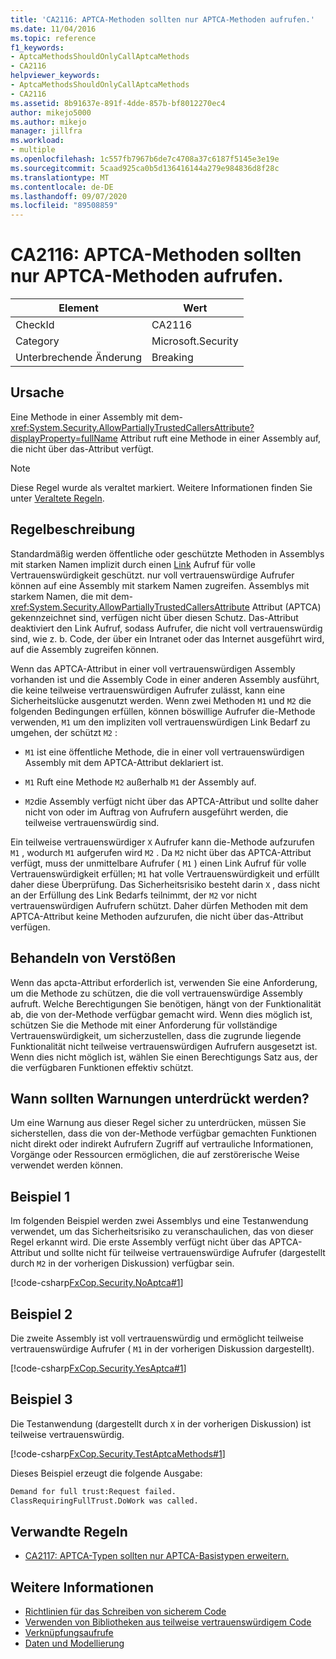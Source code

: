 ```yaml
---
title: 'CA2116: APTCA-Methoden sollten nur APTCA-Methoden aufrufen.'
ms.date: 11/04/2016
ms.topic: reference
f1_keywords:
- AptcaMethodsShouldOnlyCallAptcaMethods
- CA2116
helpviewer_keywords:
- AptcaMethodsShouldOnlyCallAptcaMethods
- CA2116
ms.assetid: 8b91637e-891f-4dde-857b-bf8012270ec4
author: mikejo5000
ms.author: mikejo
manager: jillfra
ms.workload:
- multiple
ms.openlocfilehash: 1c557fb7967b6de7c4708a37c6187f5145e3e19e
ms.sourcegitcommit: 5caad925ca0b5d136416144a279e984836d8f28c
ms.translationtype: MT
ms.contentlocale: de-DE
ms.lasthandoff: 09/07/2020
ms.locfileid: "89508859"
---
```

# <a name="ca2116-aptca-methods-should-only-call-aptca-methods"></a>CA2116: APTCA-Methoden sollten nur APTCA-Methoden aufrufen.

|Element|Wert|
|-|-|
|CheckId|CA2116|
|Category|Microsoft.Security|
|Unterbrechende Änderung|Breaking|

## <a name="cause"></a>Ursache
Eine Methode in einer Assembly mit dem- <xref:System.Security.AllowPartiallyTrustedCallersAttribute?displayProperty=fullName> Attribut ruft eine Methode in einer Assembly auf, die nicht über das-Attribut verfügt.

> [!NOTE]
> Diese Regel wurde als veraltet markiert. Weitere Informationen finden Sie unter [Veraltete Regeln](fxcop-unported-deprecated-rules.md).

## <a name="rule-description"></a>Regelbeschreibung

Standardmäßig werden öffentliche oder geschützte Methoden in Assemblys mit starken Namen implizit durch einen [Link](/dotnet/framework/misc/link-demands) Aufruf für volle Vertrauenswürdigkeit geschützt. nur voll vertrauenswürdige Aufrufer können auf eine Assembly mit starkem Namen zugreifen. Assemblys mit starkem Namen, die mit dem- <xref:System.Security.AllowPartiallyTrustedCallersAttribute> Attribut (APTCA) gekennzeichnet sind, verfügen nicht über diesen Schutz. Das-Attribut deaktiviert den Link Aufruf, sodass Aufrufer, die nicht voll vertrauenswürdig sind, wie z. b. Code, der über ein Intranet oder das Internet ausgeführt wird, auf die Assembly zugreifen können.

Wenn das APTCA-Attribut in einer voll vertrauenswürdigen Assembly vorhanden ist und die Assembly Code in einer anderen Assembly ausführt, die keine teilweise vertrauenswürdigen Aufrufer zulässt, kann eine Sicherheitslücke ausgenutzt werden. Wenn zwei Methoden `M1` und `M2` die folgenden Bedingungen erfüllen, können böswillige Aufrufer die-Methode verwenden, `M1` um den impliziten voll vertrauenswürdigen Link Bedarf zu umgehen, der schützt `M2` :

- `M1` ist eine öffentliche Methode, die in einer voll vertrauenswürdigen Assembly mit dem APTCA-Attribut deklariert ist.

- `M1` Ruft eine Methode `M2` außerhalb `M1` der Assembly auf.

- `M2`die Assembly verfügt nicht über das APTCA-Attribut und sollte daher nicht von oder im Auftrag von Aufrufern ausgeführt werden, die teilweise vertrauenswürdig sind.

Ein teilweise vertrauenswürdiger `X` Aufrufer kann die-Methode aufzurufen `M1` , wodurch `M1` aufgerufen wird `M2` . Da `M2` nicht über das APTCA-Attribut verfügt, muss der unmittelbare Aufrufer ( `M1` ) einen Link Aufruf für volle Vertrauenswürdigkeit erfüllen; `M1` hat volle Vertrauenswürdigkeit und erfüllt daher diese Überprüfung. Das Sicherheitsrisiko besteht darin `X` , dass nicht an der Erfüllung des Link Bedarfs teilnimmt, der `M2` vor nicht vertrauenswürdigen Aufrufern schützt. Daher dürfen Methoden mit dem APTCA-Attribut keine Methoden aufzurufen, die nicht über das-Attribut verfügen.

## <a name="how-to-fix-violations"></a>Behandeln von Verstößen
Wenn das apcta-Attribut erforderlich ist, verwenden Sie eine Anforderung, um die Methode zu schützen, die die voll vertrauenswürdige Assembly aufruft. Welche Berechtigungen Sie benötigen, hängt von der Funktionalität ab, die von der-Methode verfügbar gemacht wird. Wenn dies möglich ist, schützen Sie die Methode mit einer Anforderung für vollständige Vertrauenswürdigkeit, um sicherzustellen, dass die zugrunde liegende Funktionalität nicht teilweise vertrauenswürdigen Aufrufern ausgesetzt ist. Wenn dies nicht möglich ist, wählen Sie einen Berechtigungs Satz aus, der die verfügbaren Funktionen effektiv schützt.

## <a name="when-to-suppress-warnings"></a>Wann sollten Warnungen unterdrückt werden?
Um eine Warnung aus dieser Regel sicher zu unterdrücken, müssen Sie sicherstellen, dass die von der-Methode verfügbar gemachten Funktionen nicht direkt oder indirekt Aufrufern Zugriff auf vertrauliche Informationen, Vorgänge oder Ressourcen ermöglichen, die auf zerstörerische Weise verwendet werden können.

## <a name="example-1"></a>Beispiel 1
Im folgenden Beispiel werden zwei Assemblys und eine Testanwendung verwendet, um das Sicherheitsrisiko zu veranschaulichen, das von dieser Regel erkannt wird. Die erste Assembly verfügt nicht über das APTCA-Attribut und sollte nicht für teilweise vertrauenswürdige Aufrufer (dargestellt durch `M2` in der vorherigen Diskussion) verfügbar sein.

[!code-csharp[FxCop.Security.NoAptca#1](../code-quality/codesnippet/CSharp/ca2116-aptca-methods-should-only-call-aptca-methods_1.cs)]

## <a name="example-2"></a>Beispiel 2
Die zweite Assembly ist voll vertrauenswürdig und ermöglicht teilweise vertrauenswürdige Aufrufer ( `M1` in der vorherigen Diskussion dargestellt).

[!code-csharp[FxCop.Security.YesAptca#1](../code-quality/codesnippet/CSharp/ca2116-aptca-methods-should-only-call-aptca-methods_2.cs)]

## <a name="example-3"></a>Beispiel 3
Die Testanwendung (dargestellt durch `X` in der vorherigen Diskussion) ist teilweise vertrauenswürdig.

[!code-csharp[FxCop.Security.TestAptcaMethods#1](../code-quality/codesnippet/CSharp/ca2116-aptca-methods-should-only-call-aptca-methods_3.cs)]

Dieses Beispiel erzeugt die folgende Ausgabe:

```txt
Demand for full trust:Request failed.
ClassRequiringFullTrust.DoWork was called.
```

## <a name="related-rules"></a>Verwandte Regeln

- [CA2117: APTCA-Typen sollten nur APTCA-Basistypen erweitern.](../code-quality/ca2117.md)

## <a name="see-also"></a>Weitere Informationen

- [Richtlinien für das Schreiben von sicherem Code](/dotnet/standard/security/secure-coding-guidelines)
- [Verwenden von Bibliotheken aus teilweise vertrauenswürdigem Code](/dotnet/framework/misc/using-libraries-from-partially-trusted-code)
- [Verknüpfungsaufrufe](/dotnet/framework/misc/link-demands)
- [Daten und Modellierung](/dotnet/framework/data/index)
